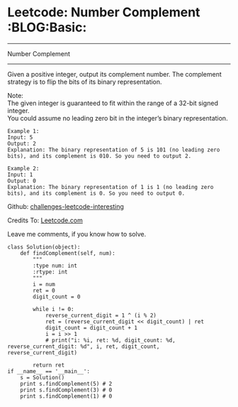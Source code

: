 # Leetcode: Number Complement     :BLOG:Basic:


---

Number Complement  

---

Given a positive integer, output its complement number. The complement strategy is to flip the bits of its binary representation.  

Note:  
The given integer is guaranteed to fit within the range of a 32-bit signed integer.  
You could assume no leading zero bit in the integer’s binary representation.  

    Example 1:
    Input: 5
    Output: 2
    Explanation: The binary representation of 5 is 101 (no leading zero bits), and its complement is 010. So you need to output 2.

    Example 2:
    Input: 1
    Output: 0
    Explanation: The binary representation of 1 is 1 (no leading zero bits), and its complement is 0. So you need to output 0.

Github: [challenges-leetcode-interesting](https://github.com/DennyZhang/challenges-leetcode-interesting/tree/master/number-complement)  

Credits To: [Leetcode.com](https://leetcode.com/problems/number-complement/description/)  

Leave me comments, if you know how to solve.  

    class Solution(object):
        def findComplement(self, num):
            """
            :type num: int
            :rtype: int
            """
            i = num
            ret = 0
            digit_count = 0
    
            while i != 0:
                reverse_current_digit = 1 ^ (i % 2)
                ret = (reverse_current_digit << digit_count) | ret
                digit_count = digit_count + 1
                i = i >> 1
                # print("i: %i, ret: %d, digit_count: %d, reverse_current_digit: %d", i, ret, digit_count, reverse_current_digit)
    
            return ret
    if __name__ == '__main__':
        s = Solution()
        print s.findComplement(5) # 2
        print s.findComplement(3) # 0
        print s.findComplement(1) # 0